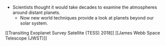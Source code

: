 - Scientists thought it would take decades to examine the atmospheres around distant planets.
	- Now new world techniques provide a look at planets beyond our solar system.

[[Transiting Exoplanet Survey Satellite (TESS) 2018]]
[[James Webb Space Telescope (JWST)]]

